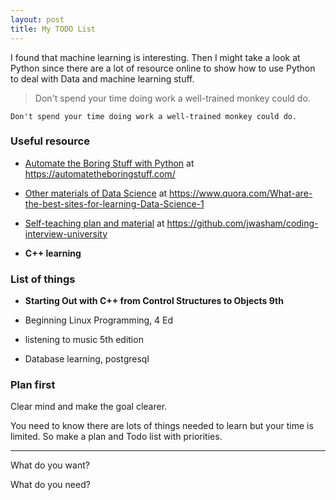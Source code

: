 ```yaml
---
layout: post
title: My TODO List
---
```


I found that machine learning is interesting. Then I might take a look at Python since there are a lot of resource online to show how to use Python to deal with Data and machine learning stuff.

>Don't spend your time doing work a well-trained monkey could do.

```
Don't spend your time doing work a well-trained monkey could do.
```

### Useful resource

- [Automate the Boring Stuff with Python](https://automatetheboringstuff.com/) at <https://automatetheboringstuff.com/>

- [Other materials of Data Science](https://www.quora.com/What-are-the-best-sites-for-learning-Data-Science-1) at <https://www.quora.com/What-are-the-best-sites-for-learning-Data-Science-1>

- [Self-teaching plan and material](https://github.com/jwasham/coding-interview-university) at <https://github.com/jwasham/coding-interview-university>

- **C++ learning**


### List of things 

- **Starting Out with C++ from Control Structures to Objects 9th**

- Beginning Linux Programming, 4 Ed

- listening to music 5th edition

- Database learning, postgresql

### Plan first

Clear mind and make the goal clearer.

You need to know there are lots of things needed to learn but your time is limited. So make a plan and Todo list with priorities.

----

What do you want? 

What do you need?

